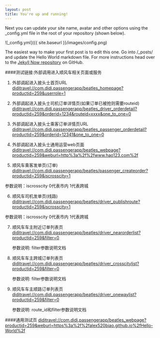 ```yaml
---
layout: post
title: You're up and running!
---
```


Next you can update your site name, avatar and other options using the _config.yml file in the root of your repository (shown below).

![_config.yml]({{ site.baseurl }}/images/config.png)

The easiest way to make your first post is to edit this one. Go into /_posts/ and update the Hello World markdown file. For more instructions head over to the [Jekyll Now repository](https://github.com/barryclark/jekyll-now) on GitHub.

####测试链接:外部调用进入顺风车相关页面或服务
1. 外部调起进入披头士首页URL 
[diditravel://com.didi.passengerapp/beatles_homepage?productid=259&userrole=1](diditravel://com.didi.passengerapp/beatles_homepage?productid=259&userrole=1)
2. 外部调起进入披头士司机订单详情页(如果订单已被抢则需要routeid) 
[diditravel://com.didi.passengerapp/beatles_driver_orderdetail?productid=259&orderid=1234&routeid=xxxx&one_to_one=0](diditravel://com.didi.passengerapp/beatles_driver_orderdetail?productid=259&orderid=1234&routeid=xxxx&one_to_one=0)
3. 外部调起进入披头士乘客订单详情页URL 
[diditravel://com.didi.passengerapp/beatles_passenger_orderdetail?productid=259&orderid=12341&one_to_one=0](diditravel://com.didi.passengerapp/beatles_passenger_orderdetail?productid=259&orderid=12341&one_to_one=0)
4. 外部调起进入披头士通用运营web页面
[diditravel://com.didi.passengerapp/beatles_webpage?productid=259&weburl=http%3a%2f%2fwww.hao123.com%2f](diditravel://com.didi.passengerapp/beatles_webpage?productid=259&weburl=http%3a%2f%2fwww.hao123.com%2f)   

5. 顺风车乘客发单页(订单)
[diditravel://com.didi.passengerapp/beatles/passenger_createorder?productid=259&iscrosscity=1](diditravel://com.didi.passengerapp/beatles/passenger_createorder?productid=259&iscrosscity=1)

参数说明：iscrosscity 0代表市内 1代表跨城

6. 顺风车司机发单页(线路)
[diditravel://com.didi.passengerapp/beatles/driver_publishroute?productid=259&iscrosscity=1](diditravel://com.didi.passengerapp/beatles/driver_publishroute?productid=259&iscrosscity=1)

参数说明：iscrosscity 0代表市内 1代表跨城

7. 顺风车车主附近订单列表页
[diditravel://com.didi.passengerapp/beatles/driver_nearorderlist?productid=259&filter=0](diditravel://com.didi.passengerapp/beatles/driver_nearorderlist?productid=259&filter=0)

	参数说明: filter参数说明文档

8. 顺风车车主跨城订单列表页
[diditravel://com.didi.passengerapp/beatles/driver_crosscitylist?productid=259&filter=0](diditravel://com.didi.passengerapp/beatles/driver_crosscitylist?productid=259&filter=0)

	参数说明: filter参数说明文档

9. 顺风车车主顺路订单列表页
[diditravel://com.didi.passengerapp/beatles/driver_onewaylist?productid=259&filter=0](diditravel://com.didi.passengerapp/beatles/driver_onewaylist?productid=259&filter=0)

	参数说明: route_id和filter参数说明文档

####通用测试页
[diditravel://com.didi.passengerapp/beatles_webpage?productid=259&weburl=https%3a%2f%2falex520biao.github.io%2fHello-World%2f](diditravel://com.didi.passengerapp/beatles_webpage?productid=259&weburl=https%3a%2f%2falex520biao.github.io%2fHello-World%2f)